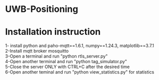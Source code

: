 # UWB-Positioning
<h1>Installation instruction</h1>

1- install python and paho-mqtt==1.6.1,
numpy==1.24.3,
matplotlib==3.7.1<br />
2-Install mqtt broker mosquitto <br />
3-Open a terminal and run "python rtls_server.py"<br />
4-Open another terminal and run "python tag_simulator.py"<br />
5-Close the server ONLY with CTRL+C after the desired time <br />
6-Open another teminal and run "python view_statistics.py" for statistics
